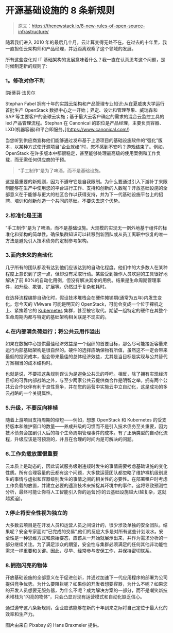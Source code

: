 # 开源基础设施的 8 条新规则

> 原文：<https://thenewstack.io/8-new-rules-of-open-source-infrastructure/>

随着我们进入 2010 年的最后几个月，云计算变得无处不在。在过去的十年里，我一直担任云架构师和产品经理，并近距离观察了这个领域的发展。

所有这些变化对 IT 基础架构的发展意味着什么？我一直在认真思考这个问题，是时候制定新的规则了:

### **1。修改对你不利**

 [斯蒂芬·法贝尔

Stephan Fabel 拥有十年的实践云架构和产品管理专业知识:从在夏威夷大学运行首批生产 OpenStack 数据中心之一开始；界定、设计和管理苹果、威瑞森和 SAP 等主要客户的全球云实施；基于最大云客户确定的需求的混合云监控工具的 led 产品管理流程。Stephan 在 Canonical 的职位是产品经理，主要负责容器、LXD(机器容器)和平台即服务。](https://www.canonical.com/) 

当您听到供应商宣称他们能够通过发布基于上游项目的基础设施软件的“强化”版本，以某种方式使开源项目“企业就绪”时，您不感到不安吗？游戏结束了。例如，OpenStack 在许多版本中都很稳定，甚至能够处理最高级的使用案例和工作负载，而无需任何供应商的干预。

> “手工制作”是为了啤酒，而不是基础设施。

这是最重要的新规则，因为不遵守它是自我限制。为什么要通过引入下游补丁来限制能够在生产中使用您的平台进行工作、支持和创新的人数呢？开放基础设施的全部意义在于能够与更大的社区合作以获得支持，并为下一代基础设施平台上的招聘、培训和创新创造一个共同的基础。不要失去这个优势。

### 2.标准化是王道

“手工制作”是为了啤酒，而不是基础设施。大规模的实现无一例外地基于组件的标准化和架构的简单性。确保集群知识可以转移到新团队或从员工离职中恢复的唯一方法是避免引入技术债务的定制参考架构。

### 3.面向未来的自动化

几乎所有的团队都没有达到他们应该达到的自动化程度。他们中的大多数人在某种程度上意识到了这一点，但却没有采取行动。某些受到操作人员欢迎的工具很好地解决了前 80%的自动化用例，但没有解决其余的用例。结果是生命周期管理事件，如升级、欺骗、扩展等。仍然过于复杂和耗时。

在选择流程编排自动化时，假设技术堆栈会在硬件摊销期(通常为五年)内发生变化。您今天的 VMware 可能是明天的 OpenStack，可能会变成一个位于裸机之上、紧挨着它的 [Kubernetes](/tag/Kubernetes) 集群，甚至被它取代。期望一组特定的硬件在其整个生命周期内都与特定的基础架构相关联是不现实的。

### 4.在内部满负荷运行；将公共云用作溢出

如果在数据中心提供最佳经济效益是一个组织的首要目标，那么尽可能接近容量来运行内部基础架构是很自然的。硬件的选择应确保物有所值，虽然这不一定会带来最低的投资成本，但会带来最佳的总体经济效益，尤其是当目标是实现与公共替代方案相当的成本结构时。

也就是说，不要把这条规则误认为是避免公共云的呼吁。相反，除了拥有实现经济目标的可靠内部战略之外，与至少两家公共云提供商合作是明智之举。拥有两个公共云合作伙伴有利于良性竞争，并在您的运营中实施云中立自动化，这是成功的多云战略的一个关键属性。

### 5.升级，不要反向移植

随着上游项目支持周期的缩短——例如，想想 OpenStack 和 Kubernetes 的受支持版本和维护窗口的数量——养成升级的习惯而不是引入技术债务至关重要，因为技术债务会加剧引入后的每个生命周期管理事件的成本。有了正确类型的自动化流程，升级应该是可预测的，并且在合理的时间内是可解决的问题。

### 6.工作负载放置很重要

云本质上是动态的，因此调试服务级别违规时发生的事情需要考虑基础设施的变化性质。所有合理容量的云都有这个问题，大多数运营团队都忽略了维护裸机级别发生的事情与虚拟和容器级别发生的事情之间的相关性的必要性。在部署租户时考虑工作负载的放置，并建立必要的遥测技术来捕捉其环境中的事件。这将导致预测性分析，最终可能让你将人工智能引入你的运营(你的云基础设施越大/越复杂，这就越紧迫)。

### 7.停止将安全性视为独立的

大多数云项目是在开发人员和运营人员之间设计的，很少涉及单独的安全团队。结果呢？安全专家面对“已完成的交易”,他们的反应大多是对所有这些计划泼水。安全性是一种思维方式和原始姿态，应该从一开始就展示出来，并作为需求分析的一部分继续关注。为了满足涉众的期望，安全性与集群必须满足的任何其他非功能性需求一样重要和关键。因此，尽早、经常参与安保工作，并保持密切联系。

### 8.拥抱闪亮的物体

开放基础设施的全部意义在于促进创新，并通过加速下一代应用程序的部署为公司提供竞争优势。为什么要阻拦呢？如果你的开发者想要容器，为什么不呢？如果您的开发人员想要无服务器，为什么不呢？成为解决方案的一部分，而不是嘲笑新技术堆栈为“闪亮的物体”，只会凸显对现有运营模式和自动化缺乏信心。

通过遵守这八条新规则，企业应该能够在新的十年到来之际将自己定位于最大化的效率和生产力。

图片由来自 Pixabay 的 Hans Braxmeier 提供。

<svg xmlns:xlink="http://www.w3.org/1999/xlink" viewBox="0 0 68 31" version="1.1"><title>Group</title> <desc>Created with Sketch.</desc></svg>
